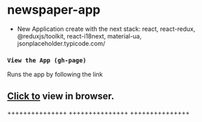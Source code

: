# newspaper-app 
- New Application create with the next stack:
react, react-redux, @reduxjs/toolkit, react-i18next, material-ua, jsonplaceholder.typicode.com/

### `View the App (gh-page)`

Runs the app by following the link
## [Click to](https://hustle2live.github.io/newspaper-app/) view in browser.


+++++++++++++++
+++++++++++++++
+++++++++++++++
